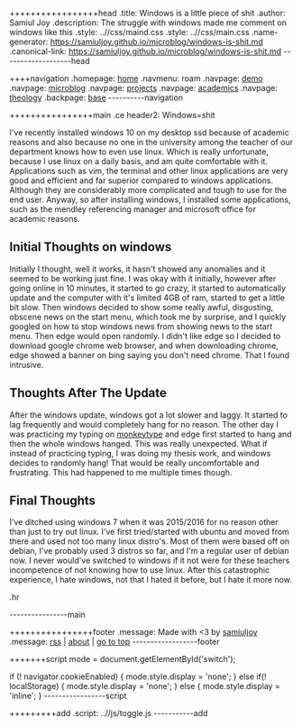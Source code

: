 +++++++++++++++++head
.title: Windows is a little piece of shit
.author: Samiul Joy
.description: The struggle with windows made me comment on windows like this
.style: ..//css/maind.css
.style: ..//css/main.css
.name-generator: https://samiuljoy.github.io/microblog/windows-is-shit.md
.canonical-link: https://samiuljoy.github.io/microblog/windows-is-shit.md
-------------------head

++++navigation
.homepage: [home](..//index.html)
.navmenu: roam
.navpage: [demo](..//demo/base.html)
.navpage: [microblog](..//microblog/base.html)
.navpage: [projects](..//projects/base.html)
.navpage: [academics](..//academics/base.html)
.navpage: [theology](../theology/base.html)
.backpage: [base](base.html)
----------navigation

++++++++++++++++main
.ce header2: Windows=shit

I've recently installed windows 10 on my desktop ssd because of academic reasons and also because no one in the university among the teacher of our department knows how to even use linux. Which is really unfortunate, because I use linux on a daily basis, and am quite comfortable with it. Applications such as vim, the terminal and other linux applications are very good and efficient and far superior compared to windows applications. Although they are considerably more complicated and tough to use for the end user. Anyway, so after installing windows, I installed some applications, such as the mendley referencing manager and microsoft office for academic reasons.


## Initial Thoughts on windows

Initially I thought, well it works, it hasn't showed any anomalies and it seemed to be working just fine. I was okay with it initially, however after going online in 10 minutes, it started to go crazy, it started to automatically update and the computer with it's limited 4GB of ram, started to get a little bit slow. Then windows decided to show some really awful, disgusting, obscene news on the start menu, which took me by surprise, and I quickly googled on how to stop windows news from showing news to the start menu. Then edge would open randomly. I didn't like edge so I decided to download google chrome web browser, and when downloading chrome, edge showed a banner on bing saying you don't need chrome. That I found intrusive.


## Thoughts After The Update

After the windows update, windows got a lot slower and laggy. It started to lag frequently and would completely hang for no reason. The other day I was practicing my typing on [monkeytype](https://monkeytype.com) and edge first started to hang and then the whole windows hanged. This was really unexpected. What if instead of practicing typing, I was doing my thesis work, and windows decides to randomly hang! That would be really uncomfortable and frustrating. This had happened to me multiple times though.


## Final Thoughts

I've ditched using windows 7 when it was 2015/2016 for no reason other than  just to try out linux. I've first tried/started with ubuntu and moved from there and used not too many linux distro's. Most of them were based off on debian, I've probably used 3 distros so far, and I'm a regular user of debian now. I never would've switched to windows if it not were for these teachers incompetence of not knowing how to use linux. After this catastrophic experience, I hate windows, not that I hated it before, but I hate it more now.

.hr

----------------main

++++++++++++++++footer
.message: Made with <3 by [samiuljoy](https://github.com/samiuljoy)
.message: [rss](/rss.xml) | [about](/about.html) | [go to top](#)
------------------footer

+++++++script
mode = document.getElementById('switch');

if (! navigator.cookieEnabled) {
	mode.style.display = 'none';
}
else if(! localStorage) {
	mode.style.display = 'none';
}
else {
	mode.style.display = 'inline';
}
-----------------script

+++++++++add
.script: ..//js/toggle.js
-----------add

